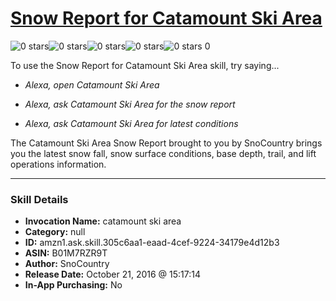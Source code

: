 # [Snow Report for Catamount Ski Area](http://alexa.amazon.com/#skills/amzn1.ask.skill.305c6aa1-eaad-4cef-9224-34179e4d12b3)
![0 stars](../../images/ic_star_border_black_18dp_1x.png)![0 stars](../../images/ic_star_border_black_18dp_1x.png)![0 stars](../../images/ic_star_border_black_18dp_1x.png)![0 stars](../../images/ic_star_border_black_18dp_1x.png)![0 stars](../../images/ic_star_border_black_18dp_1x.png) 0

To use the Snow Report for Catamount Ski Area skill, try saying...

* *Alexa, open Catamount Ski Area*

* *Alexa, ask Catamount Ski Area for the snow report*

* *Alexa, ask Catamount Ski Area for latest conditions*

The Catamount Ski Area Snow Report brought to you by SnoCountry brings you the latest snow fall, snow surface conditions,  base depth, trail, and lift operations information.

***

### Skill Details

* **Invocation Name:** catamount ski area
* **Category:** null
* **ID:** amzn1.ask.skill.305c6aa1-eaad-4cef-9224-34179e4d12b3
* **ASIN:** B01M7RZR9T
* **Author:** SnoCountry
* **Release Date:** October 21, 2016 @ 15:17:14
* **In-App Purchasing:** No
